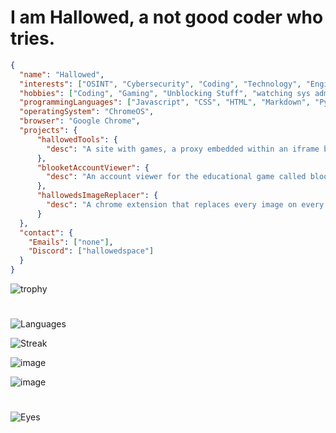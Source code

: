 # I am Hallowed, a not good coder who tries.
```json
{
  "name": "Hallowed",
  "interests": ["OSINT", "Cybersecurity", "Coding", "Technology", "Engineering"],
  "hobbies": ["Coding", "Gaming", "Unblocking Stuff", "watching sys admins cry"],
  "programmingLanguages": ["Javascript", "CSS", "HTML", "Markdown", "Python (Kinda)"],
  "operatingSystem": "ChromeOS",
  "browser": "Google Chrome",
  "projects": {
      "hallowedTools": {
        "desc": "A site with games, a proxy embedded within an iframe because i am too lazy to actually try to add one, and about:blank cloaking"
      }, 
      "blooketAccountViewer": {
        "desc": "An account viewer for the educational game called blooket, which utilizes the blooket api to find info about accounts."
      },
      "hallowedsImageReplacer": {
        "desc": "A chrome extension that replaces every image on every page with Hallowed and is lazily coded."
      }
  },
  "contact": {
    "Emails": ["none"],
    "Discord": ["hallowedspace"]
  }
}
```
![trophy](https://github-profile-trophy.vercel.app/?username=hallowedspace&theme=darkhub&no-frame=true&margin-h=15&margin-w=15&column=3)
#


![Languages](https://github-readme-stats.vercel.app/api/top-langs/?username=HallowedSpace&theme=dark)


![Streak](https://github-readme-streak-stats.herokuapp.com/?user=HallowedSpace&theme=dark)


![image](https://github-profile-summary-cards.vercel.app/api/cards/profile-details?username=HallowedSpace&theme=dark)


![image](https://github-readme-stats-git-masterrstaa-rickstaa.vercel.app/api?username=HallowedSpace&theme=dark)
# 
![Eyes](https://komarev.com/ghpvc/?username=HallowedSpace&color=blueviolet&label=People+That+Have+Looked+At+My+Profile&style=for-the-badge)

